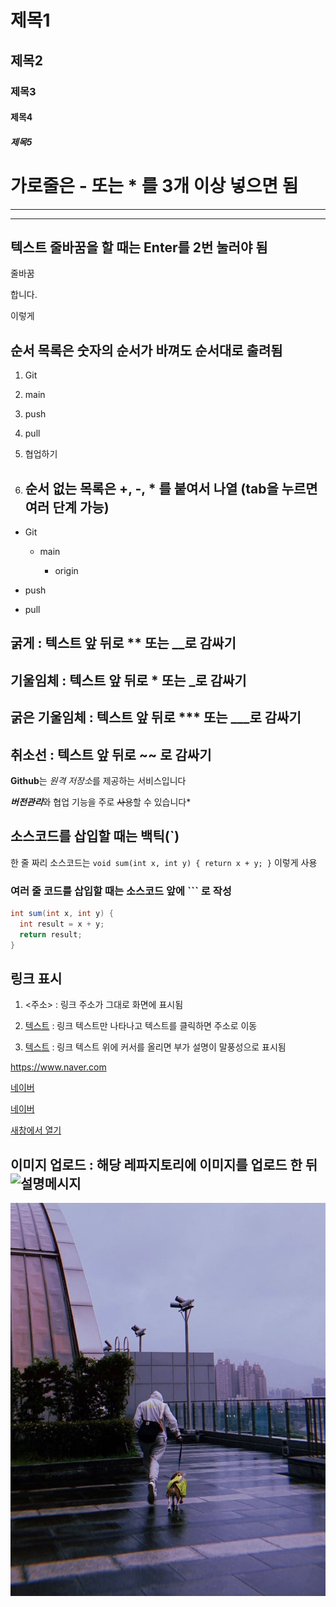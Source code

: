 # 제목1
## 제목2
### 제목3
#### 제목4
##### 제목5

# 가로줄은 - 또는 * 를 3개 이상 넣으면 됨
---
***

## 텍스트 줄바꿈을 할 때는 Enter를 2번 눌러야 됨
줄바꿈

합니다.

이렇게

## 순서 목록은 숫자의 순서가 바껴도 순서대로 출려됨
1. Git

2. main

4. push

5. pull

3. 협업하기

4. ## 순서 없는 목록은 +, -, * 를 붙여서 나열 (tab을 누르면 여러 단계 가능)

- Git
  
  + main
  
    * origin
  
- push
  
- pull

## 굵게 : 텍스트 앞 뒤로 ** 또는 __로 감싸기
## 기울임체 : 텍스트 앞 뒤로 * 또는 _로 감싸기
## 굵은 기울임체 : 텍스트 앞 뒤로 *** 또는 ___로 감싸기
## 취소선 : 텍스트 앞 뒤로 ~~ 로 감싸기

**Github**는 *원격 저장소*를 제공하는 서비스입니다

***버전관리***와 협업 기능을 주로 ~~사용~~할 수 있습니다*

## 소스코드를 삽입할 때는 백틱(`)

한 줄 짜리 소스코드는 `void sum(int x, int y) { return x + y; }` 이렇게 사용

### 여러 줄 코드를 삽입할 때는 소스코드 앞에 ``` 로 작성

```java
int sum(int x, int y) {
  int result = x + y;
  return result;
}
```

## 링크 표시
1. <주소> : 링크 주소가 그대로 화면에 표시됨

2. [텍스트](주소) : 링크 텍스트만 나타나고 텍스트를 클릭하면 주소로 이동

3. [텍스트](주소 "부가설명") : 링크 텍스트 위에 커서를 올리면 부가 설명이 말풍성으로 표시됨

<https://www.naver.com>

[네이버](https://www.naver.com)

[네이버](https://www.naver.com "클릭하면 네이버로 이동합니다.")

<a href="https://www.naver.com" target="_blank">새창에서 열기</a>

## 이미지 업로드 : 해당 레파지토리에 이미지를 업로드 한 뒤 ![설명메시지](./파일명)

![비오는날](photo.jpg)
